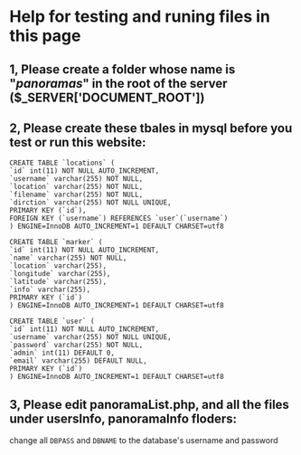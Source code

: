 # Help for testing and runing files in this page


## 1, Please create a folder whose name is "**_panoramas_**" in the root of the server ($_SERVER['DOCUMENT_ROOT'])

## 2, Please create these tbales in mysql before you test or run this website:

```MYSQL
CREATE TABLE `locations` (
`id` int(11) NOT NULL AUTO_INCREMENT,
`username` varchar(255) NOT NULL,
`location` varchar(255) NOT NULL,
`filename` varchar(255) NOT NULL,
`dirction` varchar(255) NOT NULL UNIQUE,
PRIMARY KEY (`id`),
FOREIGN KEY (`username`) REFERENCES `user`(`username`)
) ENGINE=InnoDB AUTO_INCREMENT=1 DEFAULT CHARSET=utf8
```

```MYSQL
CREATE TABLE `marker` (
`id` int(11) NOT NULL AUTO_INCREMENT,
`name` varchar(255) NOT NULL,
`location` varchar(255),
`longitude` varchar(255),
`latitude` varchar(255),
`info` varchar(255),
PRIMARY KEY (`id`)
) ENGINE=InnoDB AUTO_INCREMENT=1 DEFAULT CHARSET=utf8
```

```MYSQL
CREATE TABLE `user` (
`id` int(11) NOT NULL AUTO_INCREMENT,
`username` varchar(255) NOT NULL UNIQUE,
`password` varchar(255) NOT NULL,
`admin` int(11) DEFAULT 0,
`email` varchar(255) DEFAULT NULL,
PRIMARY KEY (`id`)
) ENGINE=InnoDB AUTO_INCREMENT=1 DEFAULT CHARSET=utf8
```

## 3, Please edit **panoramaList.php**, and all the files under **usersInfo**, **panoramaInfo** floders:
change all `DBPASS` and `DBNAME` to the database's username and password
